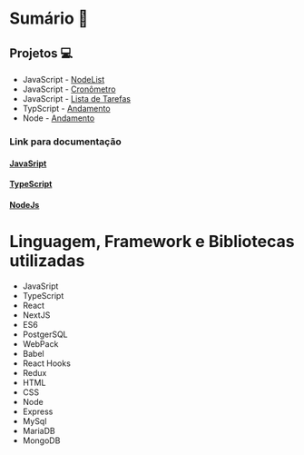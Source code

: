 # Sumário 👀
## Projetos 💻
* JavaScript - [NodeList]() 
* JavaScript - [Cronômetro]() 
* JavaScript - [Lista de Tarefas]() 
* TypScript - [Andamento]() 
* Node - [Andamento]() 

### Link para documentação
#### [JavaSript](./JavaScript/README.md)
#### [TypeScript](./TypeScript/README.md)
#### [NodeJs](./Node/README.md)

# Linguagem, Framework e Bibliotecas utilizadas
* JavaSript
* TypeScript
* React
* NextJS
* ES6
* PostgerSQL
* WebPack
* Babel
* React Hooks
* Redux
* HTML
* CSS
* Node
* Express
* MySql
* MariaDB
* MongoDB